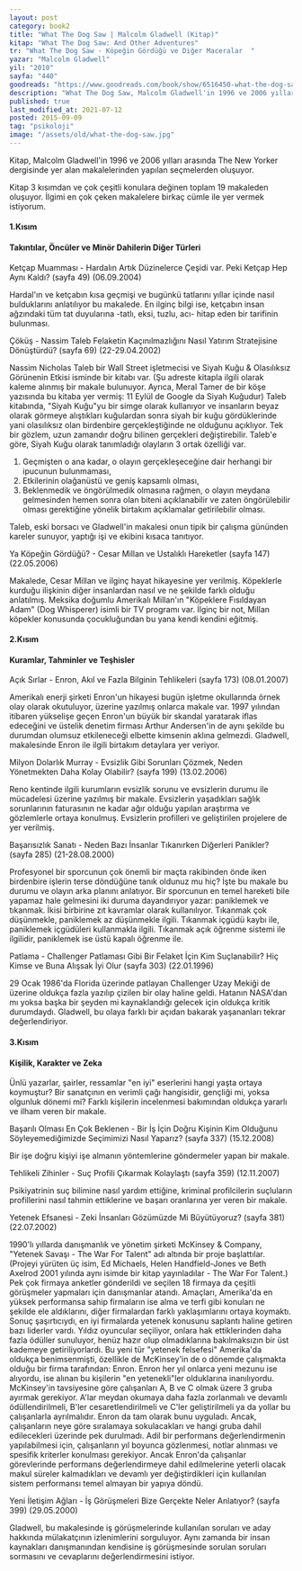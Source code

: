 ```yaml
---
layout: post  
category: book2  
title: "What The Dog Saw | Malcolm Gladwell (Kitap)"  
kitap: "What The Dog Saw: And Other Adventures"  
tr: "What The Dog Saw - Köpeğin Gördüğü ve Diğer Maceralar  "  
yazar: "Malcolm Gladwell"  
yil: "2010"  
sayfa: "440"  
goodreads: "https://www.goodreads.com/book/show/6516450-what-the-dog-saw-and-other-adventures"
description: "What The Dog Saw, Malcolm Gladwell'in 1996 ve 2006 yılları arasında The New Yorker dergisinde yer alan makalelerinden yapılan seçmelerden oluşuyor."
published: true
last_modified_at: 2021-07-12
posted: 2015-09-09
tag: "psikoloji"
image: "/assets/old/what-the-dog-saw.jpg"
---
```


Kitap, Malcolm Gladwell'in 1996 ve 2006 yılları arasında The New Yorker dergisinde yer alan makalelerinden yapılan seçmelerden oluşuyor.  
  
Kitap 3 kısımdan ve çok çeşitli konulara değinen toplam 19 makaleden oluşuyor. İlgimi en çok çeken makalelere birkaç cümle ile yer vermek istiyorum.  
  
#### 1.Kısım  
  
#### Takıntılar, Öncüler ve Minör Dahilerin Diğer Türleri  
  
Ketçap Muamması - Hardalın Artık Düzinelerce Çeşidi var. Peki Ketçap Hep Aynı Kaldı? (sayfa 49) (06.09.2004)
  
Hardal'ın ve ketçabın kısa geçmişi ve bugünkü tatlarını yıllar içinde nasıl bulduklarını anlatılıyor bu makalede. En ilginç bilgi ise, ketçabın insan ağzındaki tüm tat duyularına -tatlı, eksi, tuzlu, acı- hitap eden bir tarifinin bulunması.  
  
Çöküş - Nassim Taleb Felaketin Kaçınılmazlığını Nasıl Yatırım Stratejisine Dönüştürdü? (sayfa 69) (22-29.04.2002)  
  
Nassim Nicholas Taleb bir Wall Street işletmecisi ve Siyah Kuğu & Olasılıksız Görünenin Etkisi isminde bir kitabı var. (Şu adreste kitapla ilgili olarak kaleme alınmış bir makale bulunuyor. Ayrıca, Meral Tamer de bir köşe yazısında bu kitaba yer vermiş: 11 Eylül de Google da Siyah Kuğudur) Taleb kitabında, "Siyah Kuğu"yu bir simge olarak kullanıyor ve insanların beyaz olarak görmeye alıştıkları kuğulardan sonra siyah bir kuğu gördüklerinde yani olasılıksız olan birdenbire gerçekleştiğinde ne olduğunu açıklıyor. Tek bir gözlem, uzun zamandır doğru bilinen gerçekleri değiştirebilir. Taleb'e göre, Siyah Kuğu olarak tanımladığı olayların 3 ortak özelliği var.  
  
1. Geçmişten o ana kadar, o olayın gerçekleşeceğine dair herhangi bir ipucunun bulunmaması,  
2. Etkilerinin olağanüstü ve geniş kapsamlı olması,  
3. Beklenmedik ve öngörülmedik olmasına rağmen, o olayın meydana gelmesinden hemen sonra olan biteni açıklanabilir ve zaten öngörülebilir olması gerektiğine yönelik birtakım açıklamalar getirilebilir olması.  
  
Taleb, eski borsacı ve Gladwell'in makalesi onun tipik bir çalışma gününden kareler sunuyor, yaptığı işi ve ekibini kısaca tanıtıyor.  
  
Ya Köpeğin Gördüğü? - Cesar Millan ve Ustalıklı Hareketler (sayfa 147) (22.05.2006)  
  
Makalede, Cesar Millan ve ilginç hayat hikayesine yer verilmiş. Köpeklerle kurduğu ilişkinin diğer insanlardan nasıl ve ne şekilde farklı olduğu anlatılmış. Meksika doğumlu Amerikalı Millan'ın "Köpeklere Fısıldayan Adam" (Dog Whisperer) isimli bir TV programı var. İlginç bir not, Millan köpekler konusunda çocukluğundan bu yana kendi kendini eğitmiş.  
  
#### 2.Kısım  
  
#### Kuramlar, Tahminler ve Teşhisler  
  
Açık Sırlar - Enron, Akıl ve Fazla Bilginin Tehlikeleri (sayfa 173) (08.01.2007)  
  
Amerikalı enerji şirketi Enron'un hikayesi bugün işletme okullarında örnek olay olarak okutuluyor, üzerine yazılmış onlarca makale var. 1997 yılından itibaren yükselişe geçen Enron'un büyük bir skandal yaratarak iflas edeceğini ve üstelik denetim firması Arthur Andersen'in de aynı şekilde bu durumdan olumsuz etkileneceği elbette kimsenin aklına gelmezdi. Gladwell, makalesinde Enron ile ilgili birtakım detaylara yer veriyor.  
  
Milyon Dolarlık Murray - Evsizlik Gibi Sorunları Çözmek, Neden Yönetmekten Daha Kolay Olabilir? (sayfa 199) (13.02.2006)  
  
Reno kentinde ilgili kurumların evsizlik sorunu ve evsizlerin durumu ile mücadelesi üzerine yazılmış bir makale. Evsizlerin yaşadıkları sağlık sorunlarının faturasının ne kadar ağır olduğu yapılan araştırma ve gözlemlerle ortaya konulmuş. Evsizlerin profilleri ve geliştirilen projelere de yer verilmiş.  
  
Başarısızlık Sanatı - Neden Bazı İnsanlar Tıkanırken Diğerleri Panikler? (sayfa 285) (21-28.08.2000)  
  
Profesyonel bir sporcunun çok önemli bir maçta rakibinden önde iken birdenbire işlerin terse döndüğüne tanık oldunuz mu hiç? İşte bu makale bu durumu ve olayın arka planını anlatıyor. Bir sporcunun en temel hareketi bile yapamaz hale gelmesini iki duruma dayandırıyor yazar: paniklemek ve tıkanmak. İkisi birbirine zıt kavramlar olarak kullanılıyor. Tıkanmak çok düşünmekle, paniklemek az düşünmekle ilgili. Tıkanmak içgüdü kaybı ile, paniklemek içgüdüleri kullanmakla ilgili. Tıkanmak açık öğrenme sistemi ile ilgilidir, paniklemek ise üstü kapalı öğrenme ile.  
  
Patlama - Challenger Patlaması Gibi Bir Felaket İçin Kim Suçlanabilir? Hiç Kimse ve Buna Alışsak İyi Olur (sayfa 303) (22.01.1996)  
  
29 Ocak 1986'da Florida üzerinde patlayan Challenger Uzay Mekiği de üzerine oldukça fazla yazılıp çizilen bir olay haline geldi. Hatanın NASA'dan mı yoksa başka bir şeyden mi kaynaklandığı gelecek için oldukça kritik durumdaydı. Gladwell, bu olaya farklı bir açıdan bakarak yaşananları tekrar değerlendiriyor.  
  
#### 3.Kısım  
  
#### Kişilik, Karakter ve Zeka  
  
Ünlü yazarlar, şairler, ressamlar "en iyi" eserlerini hangi yaşta ortaya koymuştur? Bir sanatçının en verimli çağı hangisidir, gençliği mi, yoksa olgunluk dönemi mi? Farklı kişilerin incelenmesi bakımından oldukça yararlı ve ilham veren bir makale.  
  
Başarılı Olması En Çok Beklenen - Bir İş İçin Doğru Kişinin Kim Olduğunu Söyleyemediğimizde Seçimimizi Nasıl Yaparız? (sayfa 337) (15.12.2008)  
  
Bir işe doğru kişiyi işe almanın yöntemlerine göndermeler yapan bir makale.  
  
Tehlikeli Zihinler - Suç Profili Çıkarmak Kolaylaştı (sayfa 359) (12.11.2007)  
  
Psikiyatrinin suç bilimine nasıl yardım ettiğine, kriminal profilcilerin suçluların profillerini nasıl tahmin ettiklerine ve başarı oranlarına yer veren bir makale.  
  
Yetenek Efsanesi - Zeki İnsanları Gözümüzde Mi Büyütüyoruz? (sayfa 381) (22.07.2002)  
  
1990'lı yıllarda danışmanlık ve yönetim şirketi McKinsey & Company, "Yetenek Savaşı - The War For Talent" adı altında bir proje başlattılar. (Projeyi yürüten üç isim, Ed Michaels, Helen Handfield-Jones ve Beth Axelrod 2001 yılında aynı isimde bir kitap yayınladılar - The War For Talent.) Pek çok firmaya anketler gönderildi ve seçilen 18 firmaya da çeşitli görüşmeler yapmaları için danışmanlar atandı. Amaçları, Amerika'da en yüksek performansa sahip firmaların ise alma ve terfi gibi konuları ne şekilde ele aldıklarını, diğer firmalardan farklı yaklaşımlarını ortaya koymaktı. Sonuç şaşırtıcıydı, en iyi firmalarda yetenek konusunu saplantı haline getiren bazı liderler vardı. Yıldız oyuncular seçiliyor, onlara hak ettiklerinden daha fazla ödüller sunuluyor, henüz hazır olup olmadıklarına bakılmaksızın bir üst kademeye getiriliyorlardı. Bu yeni tür "yetenek felsefesi" Amerika'da oldukça benimsenmişti, özellikle de McKinsey'in de o dönemde çalışmakta olduğu bir firma tarafından: Enron. Enron her yıl onlarca yeni mezunu ise alıyordu, ise alınan bu kişilerin "en yetenekli"ler olduklarına inanılıyordu. McKinsey'in tavsiyesine göre çalışanları A, B ve C olmak üzere 3 gruba ayırmak gerekiyor. A'lar meydan okumaya daha fazla zorlanmalı ve devamlı ödüllendirilmeli, B'ler cesaretlendirilmeli ve C'ler geliştirilmeli ya da yollar bu çalışanlarla ayrılmalıdır. Enron da tam olarak bunu uyguladı. Ancak, çalışanların neye göre sıralamaya sokulacakları ve hangi gruba dahil edilecekleri üzerinde pek durulmadı. Adil bir performans değerlendirmenin yapılabilmesi için, çalışanların yıl boyunca gözlenmesi, notlar alınması ve spesifik kriterler konulması gerekiyor. Ancak Enron'da çalışanlar görevlerinde performans değerlendirmeye dahil edilmelerine yeterli olacak makul süreler kalmadıkları ve devamlı yer değiştirdikleri için kullanılan sistem performansı temel almayan bir yapıya döndü.  
  
Yeni İletişim Ağları - İş Görüşmeleri Bize Gerçekte Neler Anlatıyor? (sayfa 399) (29.05.2000)  
  
Gladwell, bu makalesinde iş görüşmelerinde kullanılan soruları ve aday hakkında mülakatçının izlenimlerini sorguluyor. Aynı zamanda bir insan kaynakları danışmanından kendisine iş görüşmesinde sorulan soruları sormasını ve cevaplarını değerlendirmesini istiyor.  
